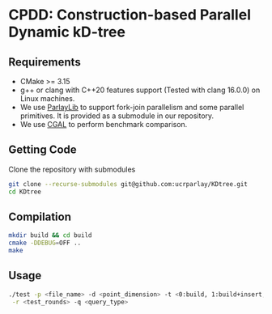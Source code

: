 # CPDD: Construction-based Parallel Dynamic kD-tree

Requirements
--------
+ CMake >= 3.15 
+ g++ or clang with C++20 features support (Tested with clang 16.0.0) on Linux machines.
+ We use [ParlayLib](https://github.com/cmuparlay/parlaylib) to support fork-join parallelism and some parallel primitives. It is provided as a submodule in our repository. 
+ We use [CGAL](https://www.cgal.org/index.html) to perform benchmark comparison.

Getting Code
--------
Clone the repository with submodules
```bash
git clone --recurse-submodules git@github.com:ucrparlay/KDtree.git
cd KDtree
```
Compilation
--------
```bash
mkdir build && cd build
cmake -DDEBUG=OFF ..
make
```
Usage
--------
```bash
./test -p <file_name> -d <point_dimension> -t <0:build, 1:build+insert, 2:build+insert+delete> \
 -r <test_rounds> -q <query_type>
```